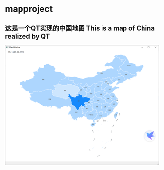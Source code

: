 # mapproject
## 这是一个QT实现的中国地图 This is a map of China realized by QT
![image](https://github.com/fengersoft/mapproject/blob/master/snaps/snap.png)
